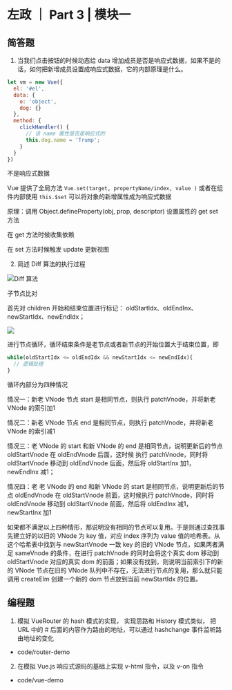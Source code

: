 # 左政 ｜ Part 3 | 模块一

## 简答题

1. 当我们点击按钮的时候动态给 data 增加成员是否是响应式数据，如果不是的话，如何把新增成员设置成响应式数据，它的内部原理是什么。

```javascript
let vm = new Vue({
  el: '#el',
  data: {
    o: 'object',
    dog: {}
  },
  method: {
    clickHandler() {
      // 该 name 属性是否是响应式的
      this.dog.name = 'Trump';
    }
  }
})

```

不是响应式数据

Vue 提供了全局方法 `Vue.set(target, propertyName/index, value )` 或者在组件内部使用 `this.$set` 可以将对象的新增属性成为响应式数据

原理：调用 Object.defineProperty(obj, prop, descriptor) 设置属性的 get set 方法

在 get 方法时候收集依赖

在 set 方法时候触发 update 更新视图



2. 简述 Diff 算法的执行过程

![Diff 算法]('./note/Diff.png')

子节点比对

首先对 children 开始和结束位置进行标记： oldStartIdx、oldEndInx、newStartIdx、newEndIdx；

![]('./note/node-diff.png')


进行节点循环，循环结束条件是老节点或者新节点的开始位置大于结束位置，即

```javascript
while(oldStartIdx <= oldEndIdx && newStartIdx <= newEndIdx){
  // 逻辑处理
}
```

循环内部分为四种情况

情况一：新老 VNode 节点 start 是相同节点，则执行 patchVnode，并将新老 VNode 的索引加1

情况二：新老 VNode 节点 end 是相同节点，则执行 patchVnode，并将新老 VNode 的索引减1

情况三：老 VNode 的 start 和新 VNode 的 end 是相同节点，说明更新后的节点 oldStartVnode 在 oldEndVnode 后面，这时候 执行 patchVnode，同时将 oldStartVnode 移动到 oldEndVnode 后面，然后将 oldStartInx 加1， newEndInx 减1；

情况四：老 老 VNode 的 end 和新 VNode 的 start 是相同节点，说明更新后的节点 oldEndVnode  在  oldStartVnode 前面，这时候执行 patchVnode，同时将 oldEndVnode 移动到 oldStartVnode 前面，然后将 oldEndInx 减1， newStartInx 加1

如果都不满足以上四种情形，那说明没有相同的节点可以复用。于是则通过查找事先建立好的以旧的 VNode 为 key 值，对应 index 序列为 value 值的哈希表。从这个哈希表中找到与 newStartVnode 一致 key 的旧的 VNode 节点，如果两者满足 sameVnode 的条件，在进行 patchVnode 的同时会将这个真实 dom 移动到 oldStartVnode 对应的真实 dom 的前面；如果没有找到，则说明当前索引下的新的 VNode 节点在旧的 VNode 队列中不存在，无法进行节点的复用，那么就只能调用 createElm 创建一个新的 dom 节点放到当前 newStartIdx 的位置。


## 编程题

1. 模拟 VueRouter 的 hash 模式的实现， 实现思路和 History 模式类似， 把 URL 中的 # 后面的内容作为路由的地址，可以通过 hashchange 事件监听路由地址的变化

- code/router-demo

2. 在模拟 Vue.js 响应式源码的基础上实现 v-html 指令，以及 v-on 指令

- code/vue-demo